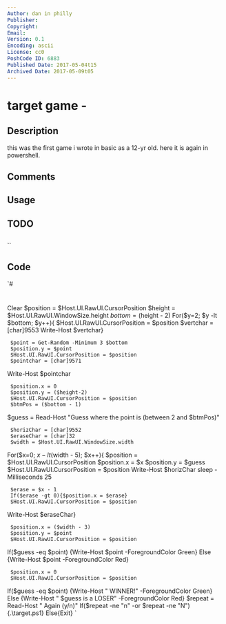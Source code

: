 ```yaml
---
Author: dan in philly
Publisher: 
Copyright: 
Email: 
Version: 0.1
Encoding: ascii
License: cc0
PoshCode ID: 6883
Published Date: 2017-05-04t15
Archived Date: 2017-05-09t05
---
```


# target game - 

## Description

this was the first game i wrote in basic as a 12-yr old.  here it is again in powershell.

## Comments



## Usage



## TODO



## 

``

## Code

`#
 #
 Clear
     $position = $Host.UI.RawUI.CursorPosition
     $height = $Host.UI.RawUI.WindowSize.height
     $bottom = ($height - 2)
 For($y=2; $y -lt $bottom; $y++){
     $Host.UI.RawUI.CursorPosition = $position
     $vertchar = [char]9553
 Write-Host $vertchar}
 
     $point = Get-Random -Minimum 3 $bottom
     $position.y = $point
     $Host.UI.RawUI.CursorPosition = $position
     $pointchar = [char]9571
 Write-Host $pointchar
 
     $position.x = 0
     $position.y = ($height-2)
     $Host.UI.RawUI.CursorPosition = $position
     $btmPos = ($bottom - 1)
 $guess = Read-Host "Guess where the point is (between 2 and $btmPos)"
 
     $horizChar = [char]9552
     $eraseChar = [char]32
     $width = $Host.UI.RawUI.WindowSize.width
 For($x=0; $x -lt ($width - 5); $x++){
     $position = $Host.UI.RawUI.CursorPosition
     $position.x = $x
     $position.y = $guess
     $Host.UI.RawUI.CursorPosition = $position
 Write-Host $horizChar
 sleep -Milliseconds 25
 
     $erase = $x - 1
     If($erase -gt 0){$position.x = $erase}
     $Host.UI.RawUI.CursorPosition = $position
 Write-Host $eraseChar}
 
     $position.x = ($width - 3)
     $position.y = $point
     $Host.UI.RawUI.CursorPosition = $position
 If($guess -eq $point) {Write-Host $point -ForegroundColor Green}
     Else {Write-Host $point -ForegroundColor Red}
 
     $position.x = 0
     $Host.UI.RawUI.CursorPosition = $position
 If($guess -eq $point) {Write-Host "   WINNER!" -ForegroundColor Green}
     Else {Write-Host " $guess is a LOSER" -ForegroundColor Red}
 $repeat = Read-Host " Again (y/n)"
 If($repeat -ne "n" -or $repeat -ne "N")
     {.\target.ps1}
 Else{Exit}
`

